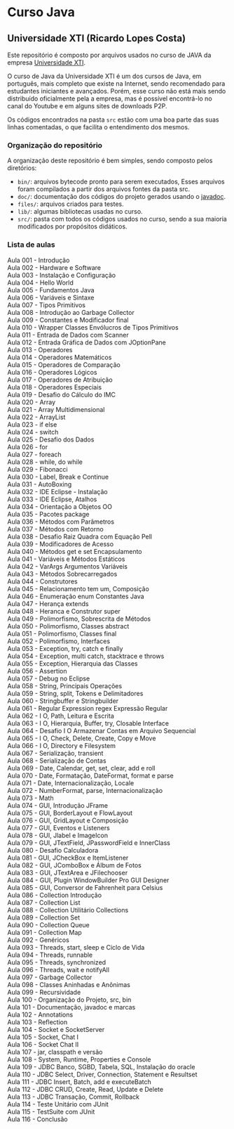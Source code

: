 # Curso Java
## Universidade XTI (Ricardo Lopes Costa)

Este repositório é composto por arquivos usados no curso de JAVA da empresa [Universidade XTI](http://www.xti.com.br/).


O curso de Java da Universidade XTI é um dos cursos de Java, em português, mais completo que existe na Internet, sendo recomendado para estudantes iniciantes e avançados. Porém, esse curso não está mais sendo distribuído oficialmente pela a empresa, mas é possível encontrá-lo no canal do Youtube [](https://www.youtube.com/playlist?list=PLxQNfKs8YwvGhXHbHtxtoB-tRRv6r3Rlr) e em alguns sites de downloads P2P.


Os códigos encontrados na pasta `src` estão com uma boa parte das suas linhas comentadas, o que facilita o entendimento dos mesmos.  


### Organização do repositório

A organização deste repositório é bem simples, sendo composto pelos diretórios:  

- `bin/`: arquivos bytecode pronto para serem executados, Esses arquivos foram compilados a partir dos arquivos fontes da pasta src.  
- `doc/`: documentação dos códigos do projeto gerados usando o [javadoc](http://www.oracle.com/technetwork/articles/java/index-137868.html).  
- `files/`: arquivos criados para testes.  
- `lib/`: algumas bibliotecas usadas no curso.  
- `src/`: pasta com todos os códigos usados no curso, sendo a sua maioria modificados por propósitos didáticos.  

### Lista de aulas  

Aula 001 - Introdução  
Aula 002 - Hardware e Software  
Aula 003 - Instalação e Configuração  
Aula 004 - Hello World  
Aula 005 - Fundamentos Java  
Aula 006 - Variáveis e Sintaxe  
Aula 007 - Tipos Primitivos  
Aula 008 - Introdução ao Garbage Collector  
Aula 009 - Constantes e Modificador final  
Aula 010 - Wrapper Classes Envólucros de Tipos Primitivos  
Aula 011 - Entrada de Dados com Scanner  
Aula 012 - Entrada Gráfica de Dados com JOptionPane  
Aula 013 - Operadores  
Aula 014 - Operadores Matemáticos  
Aula 015 - Operadores de Comparação  
Aula 016 - Operadores Lógicos  
Aula 017 - Operadores de Atribuição  
Aula 018 - Operadores Especiais  
Aula 019 - Desafio do Cálculo do IMC  
Aula 020 - Array  
Aula 021 - Array Multidimensional  
Aula 022 - ArrayList  
Aula 023 - if else  
Aula 024 - switch  
Aula 025 - Desafio dos Dados  
Aula 026 - for  
Aula 027 - foreach  
Aula 028 - while, do while  
Aula 029 - Fibonacci  
Aula 030 - Label, Break e Continue  
Aula 031 - AutoBoxing  
Aula 032 - IDE Eclipse - Instalação  
Aula 033 - IDE Eclipse, Atalhos  
Aula 034 - Orientação a Objetos OO  
Aula 035 - Pacotes package  
Aula 036 - Métodos com Parâmetros  
Aula 037 - Métodos com Retorno  
Aula 038 - Desafio Raiz Quadra com Equação Pell  
Aula 039 - Modificadores de Acesso  
Aula 040 - Métodos get e set Encapsulamento  
Aula 041 - Variáveis e Métodos Estáticos  
Aula 042 - VarArgs Argumentos Variáveis  
Aula 043 - Métodos Sobrecarregados  
Aula 044 - Construtores  
Aula 045 - Relacionamento tem um, Composição  
Aula 046 - Enumeração enum Constantes Java  
Aula 047 - Herança extends  
Aula 048 - Heranca e Construtor super  
Aula 049 - Polimorfismo, Sobrescrita de Métodos  
Aula 050 - Polimorfismo, Classes abstract  
Aula 051 - Polimorfismo, Classes final  
Aula 052 - Polimorfismo, Interfaces  
Aula 053 - Exception, try, catch e finally  
Aula 054 - Exception, multi catch, stacktrace e throws  
Aula 055 - Exception, Hierarquia das Classes  
Aula 056 - Assertion  
Aula 057 - Debug no Eclipse  
Aula 058 - String, Principais Operações  
Aula 059 - String, split, Tokens e Delimitadores  
Aula 060 - Stringbuffer e Stringbuilder  
Aula 061 - Regular Expression regex Expressão Regular  
Aula 062 - I O, Path, Leitura e Escrita  
Aula 063 - I O, Hierarquia, Buffer, try, Closable Interface  
Aula 064 - Desafio I O Armazenar Contas em Arquivo Sequencial  
Aula 065 - I O, Check, Delete, Create, Copy e Move  
Aula 066 - I O, Directory e Filesystem  
Aula 067 - Serialização, transient  
Aula 068 - Serialização de Contas  
Aula 069 - Date, Calendar, get, set, clear, add e roll  
Aula 070 - Date, Formatação, DateFormat, format e parse  
Aula 071 - Date, Internacionalização, Locale  
Aula 072 - NumberFormat, parse, Internacionalização  
Aula 073 - Math  
Aula 074 - GUI, Introdução JFrame  
Aula 075 - GUI, BorderLayout e FlowLayout  
Aula 076 - GUI, GridLayout e Composição  
Aula 077 - GUI, Eventos e Listeners  
Aula 078 - GUI, Jlabel e ImageIcon  
Aula 079 - GUI, JTextField, JPasswordField e InnerClass  
Aula 080 - Desafio Calculadora  
Aula 081 - GUI, JCheckBox e ItemListener  
Aula 082 - GUI, JComboBox e Álbum de Fotos  
Aula 083 - GUI, JTextArea e JFilechooser  
Aula 084 - GUI, Plugin WindowBuilder Pro GUI Designer  
Aula 085 - GUI, Conversor de Fahrenheit para Celsius  
Aula 086 - Collection Introdução  
Aula 087 - Collection List  
Aula 088 - Collection Utilitário Collections  
Aula 089 - Collection Set  
Aula 090 - Collection Queue  
Aula 091 - Collection Map  
Aula 092 - Genéricos  
Aula 093 - Threads, start, sleep e Ciclo de Vida  
Aula 094 - Threads, runnable  
Aula 095 - Threads, synchronized  
Aula 096 - Threads, wait e notifyAll  
Aula 097 - Garbage Collector  
Aula 098 - Classes Aninhadas e Anônimas  
Aula 099 - Recursividade  
Aula 100 - Organização do Projeto, src, bin  
Aula 101 - Documentação, javadoc e marcas  
Aula 102 - Annotations  
Aula 103 - Reflection  
Aula 104 - Socket e SocketServer  
Aula 105 - Socket, Chat I  
Aula 106 - Socket Chat II  
Aula 107 - jar, classpath e versão  
Aula 108 - System, Runtime, Properties e Console  
Aula 109 - JDBC Banco, SGBD, Tabela, SQL, Instalação do oracle  
Aula 110 - JDBC Select, Driver, Connection, Statement e Resultset  
Aula 111 - JDBC Insert, Batch, add e executeBatch  
Aula 112 - JDBC CRUD, Create, Read, Update e Delete  
Aula 113 - JDBC Transação, Commit, Rollback  
Aula 114 - Teste Unitário com JUnit  
Aula 115 - TestSuite com JUnit  
Aula 116 - Conclusão  
